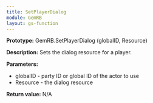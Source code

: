 ```yaml
---
title: SetPlayerDialog
module: GemRB
layout: gs-function
---
```


**Prototype:** GemRB.SetPlayerDialog (globalID, Resource)

**Description:** Sets the dialog resource for a player.

**Parameters:**
  * globalID - party ID or global ID of the actor to use
  * Resource - the dialog resource

**Return value:** N/A

